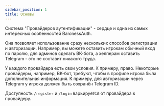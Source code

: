 ```yaml
---
sidebar_position: 1
title: Основы
---
```


Система "Провайдеров аутентификации" - сердце и одна из самых интересных особенностей BaronessAuth.

Она позволяет использование сразу нескольких способов регистрации и авторизации. Например, вы можете оставить игрокам обычный вход по паролю, для админов сделать ВК-бота, а хелперам оставить Telegram - это не составит никакого труда.

У каждого провайдера есть свои условия. К примеру, право. Некоторые провайдеры, например, ВК-бот, требуют, чтобы в профиле игрока была дополнительная информация. К примеру, для авторизации через Telegram у игрока должен быть сохранён Telegram ID.

Доступность `/register` и `/login` варьируется от провайдера к провайдеру.